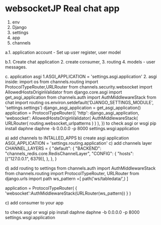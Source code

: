 # websocketJP Real chat app
 
1. env 
2. Django
3. settings
4. app
5. channels

a.1. application account - Set up user register, user model

b.1. Create chat application
    2. create consumer,
    3. routing 
    4. models -  user messages.

c. application asgi
    1.ASGI_APPLICATION = 'settings.asgi.application'
    2. asgi inside:
            import os
            from channels.routing import ProtocolTypeRouter,URLRouter
            from channels.security.websocket import AllowedHostsOriginValidator
            from django.core.asgi import get_asgi_application
            from channels.auth import AuthMiddlewareStack
            from chat import routing
            os.environ.setdefault('DJANGO_SETTINGS_MODULE', 'settings.settings')
            django_asgi_application = get_asgi_application()
            application = ProtocolTypeRouter({
                'http': django_asgi_application,
                'websocket': AllowedHostsOriginValidator(
                    AuthMiddlewareStack(
                        URLRouter(
                            routing.websocket_urlpatterns
                        )
                    )
                ),
            })
            to check asgi or wsgi
            pip install daphne
            daphne -b 0.0.0.0 -p 8000 settings.wsgi:application

a) add channels to INTALLED_APPS
b) create asgi application ASGI_APPLICATION = 'settings.routing.application'
c) add channels layer 
CHANNEL_LAYERS = {
    "default": {
        "BACKEND": "channels_redis.core.RedisChannelLayer",
        "CONFIG": {
            "hosts": [("127.0.0.1", 6379)],
        },
    },
}

d) add routing to settings
from channels.auth import AuthMiddlewareStack
from channels.routing import ProtocolTypeRouter, URLRouter
from django.urls import path
ws_pattern =[
    path('ws/tabledata/',)
]

application = ProtocolTypeRouter(
    {
        'websocket':AuthMiddlewareStack(URLRouter(ws_pattern))
    }
)

c) add consumer to your app



to check asgi or wsgi
pip install daphne
daphne -b 0.0.0.0 -p 8000 settings.wsgi:application